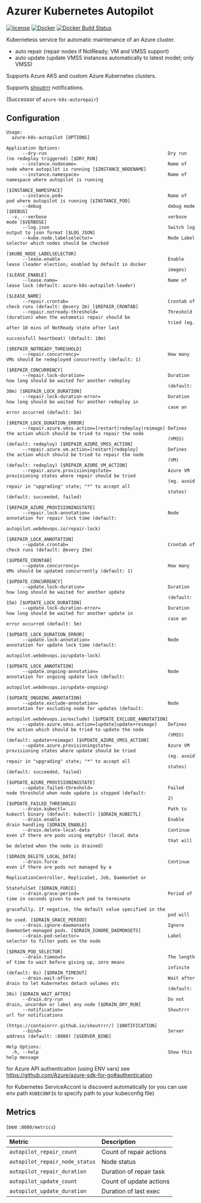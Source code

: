 Azurer Kubernetes Autopilot
============================

[![license](https://img.shields.io/github/license/webdevops/azure-k8s-autopilot.svg)](https://github.com/webdevops/azure-k8s-autopilot/blob/master/LICENSE)
[![Docker](https://img.shields.io/docker/cloud/automated/webdevops/azure-k8s-autopilot)](https://hub.docker.com/r/webdevops/azure-k8s-autopilot/)
[![Docker Build Status](https://img.shields.io/docker/cloud/build/webdevops/azure-k8s-autopilot)](https://hub.docker.com/r/webdevops/azure-k8s-autopilot/)

Kubernetess service for automatic maintenance of an Azure cluster.

- auto repair (repair nodes if NotReady; VM and VMSS support)
- auto update (update VMSS instances automatically to latest model; only VMSS)

Supports Azure AKS and custom Azure Kubernetes clusters.

Supports [shoutrrr](https://containrrr.github.io/shoutrrr/) notifications.

(Successor of `azure-k8s-autorepair`)

Configuration
-------------

```
Usage:
  azure-k8s-autopilot [OPTIONS]

Application Options:
      --dry-run                                             Dry run (no redeploy triggered) [$DRY_RUN]
      --instance.nodename=                                  Name of node where autopilot is running [$INSTANCE_NODENAME]
      --instance.namespace=                                 Name of namespace where autopilot is running
                                                            [$INSTANCE_NAMESPACE]
      --instance.pod=                                       Name of pod where autopilot is running [$INSTANCE_POD]
      --debug                                               debug mode [$DEBUG]
  -v, --verbose                                             verbose mode [$VERBOSE]
      --log.json                                            Switch log output to json format [$LOG_JSON]
      --kube.node.labelselector=                            Node Label selector which nodes should be checked
                                                            [$KUBE_NODE_LABELSELECTOR]
      --lease.enable                                        Enable lease (leader election; enabled by default in docker
                                                            images) [$LEASE_ENABLE]
      --lease.name=                                         Name of lease lock (default: azure-k8s-autopilot-leader)
                                                            [$LEASE_NAME]
      --repair.crontab=                                     Crontab of check runs (default: @every 2m) [$REPAIR_CRONTAB]
      --repair.notready-threshold=                          Threshold (duration) when the automatic repair should be
                                                            tried (eg. after 10 mins of NotReady state after last
                                                            successfull heartbeat) (default: 10m)
                                                            [$REPAIR_NOTREADY_THRESHOLD]
      --repair.concurrency=                                 How many VMs should be redeployed concurrently (default: 1)
                                                            [$REPAIR_CONCURRENCY]
      --repair.lock-duration=                               Duration how long should be waited for another redeploy
                                                            (default: 30m) [$REPAIR_LOCK_DURATION]
      --repair.lock-duration-error=                         Duration how long should be waited for another redeploy in
                                                            case an error occurred (default: 5m)
                                                            [$REPAIR_LOCK_DURATION_ERROR]
      --repair.azure.vmss.action=[restart|redeploy|reimage] Defines the action which should be tried to repair the node
                                                            (VMSS) (default: redeploy) [$REPAIR_AZURE_VMSS_ACTION]
      --repair.azure.vm.action=[restart|redeploy]           Defines the action which should be tried to repair the node
                                                            (VM) (default: redeploy) [$REPAIR_AZURE_VM_ACTION]
      --repair.azure.provisioningstate=                     Azure VM provisioning states where repair should be tried
                                                            (eg. avoid repair in "upgrading" state; "*" to accept all
                                                            states) (default: succeeded, failed)
                                                            [$REPAIR_AZURE_PROVISIONINGSTATE]
      --repair.lock-annotation=                             Node annotation for repair lock time (default:
                                                            autopilot.webdevops.io/repair-lock)
                                                            [$REPAIR_LOCK_ANNOTATION]
      --update.crontab=                                     Crontab of check runs (default: @every 15m)
                                                            [$UPDATE_CRONTAB]
      --update.concurrency=                                 How many VMs should be updated concurrently (default: 1)
                                                            [$UPDATE_CONCURRENCY]
      --update.lock-duration=                               Duration how long should be waited for another update
                                                            (default: 15m) [$UPDATE_LOCK_DURATION]
      --update.lock-duration-error=                         Duration how long should be waited for another update in
                                                            case an error occurred (default: 5m)
                                                            [$UPDATE_LOCK_DURATION_ERROR]
      --update.lock-annotation=                             Node annotation for update lock time (default:
                                                            autopilot.webdevops.io/update-lock)
                                                            [$UPDATE_LOCK_ANNOTATION]
      --update.ongoing-annotation=                          Node annotation for ongoing update lock (default:
                                                            autopilot.webdevops.io/update-ongoing)
                                                            [$UPDATE_ONGOING_ANNOTATION]
      --update.exclude-annotation=                          Node annotation for excluding node for updates (default:
                                                            autopilot.webdevops.io/exclude) [$UPDATE_EXCLUDE_ANNOTATION]
      --update.azure.vmss.action=[update|update+reimage]    Defines the action which should be tried to update the node
                                                            (VMSS) (default: update+reimage) [$UPDATE_AZURE_VMSS_ACTION]
      --update.azure.provisioningstate=                     Azure VM provisioning states where update should be tried
                                                            (eg. avoid repair in "upgrading" state; "*" to accept all
                                                            states) (default: succeeded, failed)
                                                            [$UPDATE_AZURE_PROVISIONINGSTATE]
      --update.failed-threshold=                            Failed node threshold when node update is stopped (default:
                                                            2) [$UPDATE_FAILED_THRESHOLD]
      --drain.kubectl=                                      Path to kubectl binary (default: kubectl) [$DRAIN_KUBECTL]
      --drain.enable                                        Enable drain handling [$DRAIN_ENABLE]
      --drain.delete-local-data                             Continue even if there are pods using emptyDir (local data
                                                            that will be deleted when the node is drained)
                                                            [$DRAIN_DELETE_LOCAL_DATA]
      --drain.force                                         Continue even if there are pods not managed by a
                                                            ReplicationController, ReplicaSet, Job, DaemonSet or
                                                            StatefulSet [$DRAIN_FORCE]
      --drain.grace-period=                                 Period of time in seconds given to each pod to terminate
                                                            gracefully. If negative, the default value specified in the
                                                            pod will be used. [$DRAIN_GRACE_PERIOD]
      --drain.ignore-daemonsets                             Ignore DaemonSet-managed pods. [$DRAIN_IGNORE_DAEMONSETS]
      --drain.pod-selector=                                 Label selector to filter pods on the node
                                                            [$DRAIN_POD_SELECTOR]
      --drain.timeout=                                      The length of time to wait before giving up, zero means
                                                            infinite (default: 0s) [$DRAIN_TIMEOUT]
      --drain.wait-after=                                   Wait after drain to let Kubernetes detach volumes etc
                                                            (default: 30s) [$DRAIN_WAIT_AFTER]
      --drain.dry-run                                       Do not drain, uncordon or label any node [$DRAIN_DRY_RUN]
      --notification=                                       Shoutrrr url for notifications
                                                            (https://containrrr.github.io/shoutrrr/) [$NOTIFICATION]
      --bind=                                               Server address (default: :8080) [$SERVER_BIND]

Help Options:
  -h, --help                                                Show this help message
```

for Azure API authentication (using ENV vars) see https://github.com/Azure/azure-sdk-for-go#authentication

for Kubernetes ServiceAccont is discoverd automatically (or you can use env path `KUBECONFIG` to specify path to your kubeconfig file)

Metrics
-------

 (see `:8080/metrics`)

| Metric                         | Description                                     |
|:-------------------------------|:------------------------------------------------|
| `autopilot_repair_count`       | Count of repair actions                         |
| `autopilot_repair_node_status` | Node status                                     |
| `autopilot_repair_duration`    | Duration of repair task                         |
| `autopilot_update_count`       | Count of update actions                         |
| `autopilot_update_duration`    | Duration of last exec                           |
